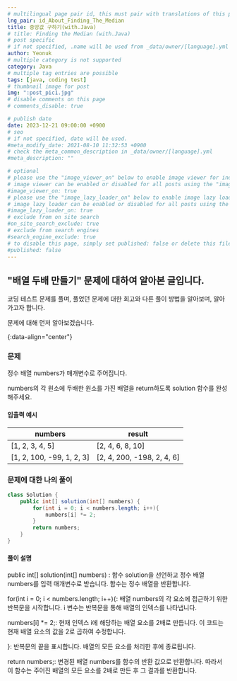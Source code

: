 ```yaml
---
# multilingual page pair id, this must pair with translations of this page. (This name must be unique)
lng_pair: id_About_Finding_The_Median
title: 중앙값 구하기(with.Java)
# title: Finding the Median (with.Java)
# post specific
# if not specified, .name will be used from _data/owner/[language].yml
author: Yeonuk
# multiple category is not supported
category: Java
# multiple tag entries are possible
tags: [java, coding test]
# thumbnail image for post
img: ":post_pic1.jpg"
# disable comments on this page
# comments_disable: true

# publish date
date: 2023-12-21 09:00:00 +0900
# seo
# if not specified, date will be used.
#meta_modify_date: 2021-08-10 11:32:53 +0900
# check the meta_common_description in _data/owner/[language].yml
#meta_description: ""

# optional
# please use the "image_viewer_on" below to enable image viewer for individual pages or posts (_posts/ or [language]/_posts folders).
# image viewer can be enabled or disabled for all posts using the "image_viewer_posts: true" setting in _data/conf/main.yml.
#image_viewer_on: true
# please use the "image_lazy_loader_on" below to enable image lazy loader for individual pages or posts (_posts/ or [language]/_posts folders).
# image lazy loader can be enabled or disabled for all posts using the "image_lazy_loader_posts: true" setting in _data/conf/main.yml.
#image_lazy_loader_on: true
# exclude from on site search
#on_site_search_exclude: true
# exclude from search engines
#search_engine_exclude: true
# to disable this page, simply set published: false or delete this file
#published: false
---
```


<!-- outline-start -->

## "배열 두배 만들기" 문제에 대하여 알아본 글입니다.

코딩 테스트 문제를 풀며, 풀었던 문제에 대한 회고와 다른 풀이 방법을 알아보며, 알아가고자 합니다.

문제에 대해 먼저 알아보겠습니다.

{:data-align="center"}

<!-- outline-end -->

### 문제

정수 배열 numbers가 매개변수로 주어집니다.

numbers의 각 원소에 두배한 원소를 가진 배열을 return하도록 solution 함수를 완성해주세요.

#### 입출력 예시

| numbers                   | result                     |
| ------------------------- | -------------------------- |
| [1, 2, 3, 4, 5]           | [2, 4, 6, 8, 10]           |
| [1, 2, 100, -99, 1, 2, 3] | [2, 4, 200, -198, 2, 4, 6] |

### 문제에 대한 나의 풀이

```java
class Solution {
    public int[] solution(int[] numbers) {
        for(int i = 0; i < numbers.length; i++){
            numbers[i] *= 2;
        }
        return numbers;
    }
}
```

#### 풀이 설명

public int[] solution(int[] numbers) : 함수 solution을 선언하고 정수 배열 numbers를 입력 매개변수로 받습니다. 함수는 정수 배열을 반환합니다.

for(int i = 0; i < numbers.length; i++){: 배열 numbers의 각 요소에 접근하기 위한 반복문을 시작합니다. i 변수는 반복문을 통해 배열의 인덱스를 나타냅니다.

numbers[i] \*= 2;: 현재 인덱스 i에 해당하는 배열 요소를 2배로 만듭니다. 이 코드는 현재 배열 요소의 값을 2로 곱하여 수정합니다.

}: 반복문의 끝을 표시합니다. 배열의 모든 요소를 처리한 후에 종료됩니다.

return numbers;: 변경된 배열 numbers를 함수의 반환 값으로 반환합니다. 따라서 이 함수는 주어진 배열의 모든 요소를 2배로 만든 후 그 결과를 반환합니다.
